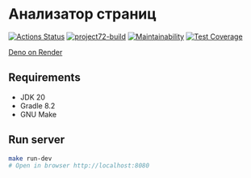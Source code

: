 # Анализатор страниц

[![Actions Status](https://github.com/4l3xT4lk3r/java-project-72/workflows/hexlet-check/badge.svg)](https://github.com/4l3xT4lk3r/java-project-72/actions)
[![project72-build](https://github.com/4l3xT4lk3r/java-project-72/actions/workflows/project72-build.yml/badge.svg)](https://github.com/4l3xT4lk3r/java-project-72/actions)
[![Maintainability](https://api.codeclimate.com/v1/badges/170b31e5c042efef6da1/maintainability)](https://codeclimate.com/github/4l3xT4lk3r/java-project-72/maintainability)
[![Test Coverage](https://api.codeclimate.com/v1/badges/170b31e5c042efef6da1/test_coverage)](https://codeclimate.com/github/4l3xT4lk3r/java-project-72/test_coverage)  

[Deno on Render](https://page-analyzer-6gcp.onrender.com/)

## Requirements

* JDK 20
* Gradle 8.2
* GNU Make

## Run server

```bash
make run-dev
# Open in browser http://localhost:8080
```
